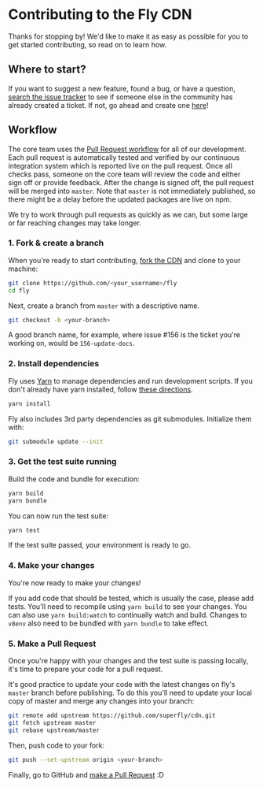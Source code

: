 # Contributing to the Fly CDN

Thanks for stopping by! We'd like to make it as easy as possible for you to get started contributing, so read on to learn how.

## Where to start?

If you want to suggest a new feature, found a bug, or have a question, [search the issue tracker](https://github.com/superfly/cdn/issues) to see if
someone else in the community has already created a ticket. If not, go ahead and create one
[here](https://github.com/superfly/fly/issues/new)!

## Workflow

The core team uses the [Pull Request workflow](https://guides.github.com/introduction/flow/) for all of our development. Each pull request is automatically tested and verified by our continuous integration system which is reported live on the pull request. Once all checks pass, someone on the core team will review the code and either sign off or provide feedback. After the change is signed off, the pull request will be merged into `master`. Note that `master` is not immediately published, so there might be a delay before the updated packages are live on npm.

We try to work through pull requests as quickly as we can, but some large or far reaching changes may take longer.

### 1. Fork & create a branch

When you're ready to start contributing, [fork the CDN](https://help.github.com/articles/fork-a-repo/) and clone to your machine:

```sh
git clone https://github.com/<your_username>/fly
cd fly

```

Next, create a branch from `master` with a descriptive name.

```sh
git checkout -b <your-branch>
```

A good branch name, for example, where issue #156 is the ticket you're working on, would be `156-update-docs`.

### 2. Install dependencies

Fly uses [Yarn](https://yarnpkg.com/en/) to manage dependencies and run development scripts. If you don't already have yarn installed, follow [these directions](https://yarnpkg.com/en/docs/install).

```sh
yarn install
```

Fly also includes 3rd party dependencies as git submodules. Initialize them with:

```sh
git submodule update --init
```

### 3. Get the test suite running

Build the code and bundle for execution:

```sh
yarn build
yarn bundle
```

You can now run the test suite:

```sh
yarn test
```

If the test suite passed, your environment is ready to go.

### 4. Make your changes

You're now ready to make your changes!

If you add code that should be tested, which is usually the case, please add tests. You'll need to recompile using `yarn build` to see your changes. You can also use `yarn build:watch` to continually watch and build. Changes to `v8env` also need to be bundled with `yarn bundle` to take effect.

### 5. Make a Pull Request

Once you're happy with your changes and the test suite is passing locally, it's time to prepare your code for a pull request.

It's good practice to update your code with the latest changes on fly's `master` branch before publishing. To do this you'll need to update your local copy of master and merge any changes into your branch:

```sh
git remote add upstream https://github.com/superfly/cdn.git
git fetch upstream master
git rebase upstream/master
```

Then, push code to your fork:

```sh
git push --set-upstream origin <your-branch>
```

Finally, go to GitHub and [make a Pull Request](https://github.com/superfly/cdn/compare) :D

[search the issue tracker]: https://github.com/superfly/cdn/issues?q=something
[new issue]: https://github.com/superfly/cdn/issues/new
[fork the CDN]: https://help.github.com/articles/fork-a-repo
[make a pull request]: https://help.github.com/articles/creating-a-pull-request
[git rebasing]: http://git-scm.com/book/en/Git-Branching-Rebasing
[interactive rebase]: https://help.github.com/articles/interactive-rebase
